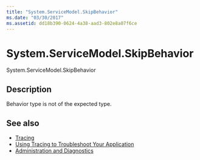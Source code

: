 ```yaml
---
title: "System.ServiceModel.SkipBehavior"
ms.date: "03/30/2017"
ms.assetid: dd18b390-0624-4a38-aad3-802e8a07f6ce
---
```

# System.ServiceModel.SkipBehavior
System.ServiceModel.SkipBehavior  
  
## Description  
 Behavior type is not of the expected type.  
  
## See also

- [Tracing](index.md)
- [Using Tracing to Troubleshoot Your Application](using-tracing-to-troubleshoot-your-application.md)
- [Administration and Diagnostics](../index.md)
